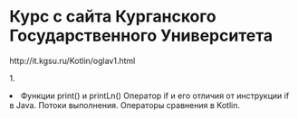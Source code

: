 <h1>Курс с сайта Курганского Государственного Университета</h1>
http://it.kgsu.ru/Kotlin/oglav1.html

1.<li>Функции print() и printLn()
Оператор if и его отличия от инструкции if в Java. Потоки выполнения.
Операторы сравнения в Kotlin.</li>
